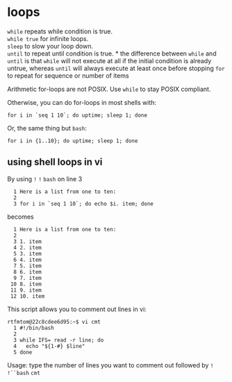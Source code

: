 # loops

`while` repeats while condition is true. \
`while true` for infinite loops.\
`sleep` to slow your loop down.\
`until` to repeat until condition is true.
	* the difference between `while` and `until` is that `while` will not execute at all if the initial condition is already untrue, whereas `until` will always execute at least once before stopping 
`for` to repeat for sequence or number of items

Arithmetic for-loops are not POSIX. Use `while` to stay POSIX compliant. 

Otherwise, you can do for-loops in most shells with:
```
for i in `seq 1 10`; do uptime; sleep 1; done
```
Or, the same thing but `bash`:
```
for i in {1..10}; do uptime; sleep 1; done
```

## using shell loops in vi
By using `!` `!` `bash` on line 3
```
  1 Here is a list from one to ten:
  2 
  3 for i in `seq 1 10`; do echo $i. item; done
```
becomes 
```
  1 Here is a list from one to ten:
  2 
  3 1. item
  4 2. item
  5 3. item
  6 4. item
  7 5. item
  8 6. item
  9 7. item
 10 8. item
 11 9. item
 12 10. item
```

This script allows you to comment out lines in vi:
```
rtfmtom@22c8cdee6d95:~$ vi cmt 
  1 #!/bin/bash
  2 
  3 while IFS= read -r line; do
  4   echo "${1-#} $line"
  5 done
``` 
Usage: type the number of lines you want to comment out followed by `!` `!``bash` `cmt`


